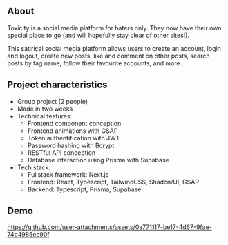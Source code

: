 ## About

Toxicity is a social media platform for haters only. They now have their own special place to go (and will hopefully stay clear of other sites!).

This satirical social media platform allows users to create an account, login and logout, create new posts, like and comment on other posts, search posts by tag name, follow their favourite accounts, and more.

## Project characteristics

- Group project (2 people)
- Made in two weeks
- Technical features:
    - Frontend component conception
    - Frontend animations with GSAP
    - Token authentification with JWT
    - Password hashing with Bcrypt
    - RESTful API conception
    - Database interaction using Prisma with Supabase
- Tech stack: 
    - Fullstack framework: Next.js
    - Frontend: React, Typescript, TailwindCSS, Shadcn/UI, GSAP
    - Backend: Typescript, Prisma, Supabase


## Demo

https://github.com/user-attachments/assets/0a771117-be17-4d67-9fae-74c4985ec90f
